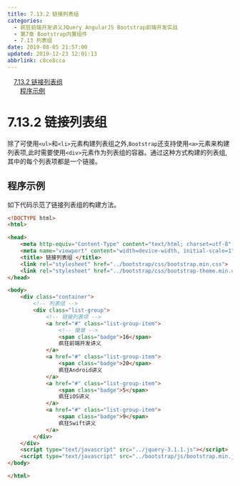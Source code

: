 ```yaml
---
title: 7.13.2 链接列表组
categories: 
  - 疯狂前端开发讲义JQuery AngularJS Bootstrap前端开发实战
  - 第7章 Bootstrap内置组件
  - 7.13 列表组
date: 2019-08-05 21:57:00
updated: 2019-12-23 12:01:13
abbrlink: c8ce8cca
---
```

<div id='my_toc'><a href="/JavaReadingNotes/c8ce8cca/#7-13-2-链接列表组" class="header_1">7.13.2 链接列表组</a>&nbsp;<br><a href="/JavaReadingNotes/c8ce8cca/#程序示例" class="header_2">程序示例</a>&nbsp;<br></div>
<style>.header_1{margin-left: 1em;}.header_2{margin-left: 2em;}.header_3{margin-left: 3em;}.header_4{margin-left: 4em;}.header_5{margin-left: 5em;}.header_6{margin-left: 6em;}</style>
<!--more-->
<script>if (navigator.platform.search('arm')==-1){document.getElementById('my_toc').style.display = 'none';}var e,p = document.getElementsByTagName('p');while (p.length>0) {e = p[0];e.parentElement.removeChild(e);}</script>

<!--end-->
<!--SSTStart-->
# 7.13.2 链接列表组 #
除了可使用`<ul>`和`<li>`元素构建列表组之外,`Bootstrap`还支持使用`<a>`元素来构建列表项,此时需要使用`<div>`元素作为列表组的容器。通过这种方式构建的列表组,其中的每个列表项都是一个链接。
<!--SSTStop-->
## 程序示例 ##
如下代码示范了链接列表组的构建方法。
```html
<!DOCTYPE html>
<html>

<head>
    <meta http-equiv="Content-Type" content="text/html; charset=utf-8" />
    <meta name="viewport" content="width=device-width, initial-scale=1">
    <title> 链接列表组 </title>
    <link rel="stylesheet" href="../bootstrap/css/bootstrap.min.css">
    <link rel="stylesheet" href="../bootstrap/css/bootstrap-theme.min.css">
</head>

<body>
    <div class="container">
        <!-- 列表组 -->
        <div class="list-group">
            <!-- 链接列表项 -->
            <a href="#" class="list-group-item">
                <!-- 徽章 -->
                <span class="badge">16</span>
                疯狂前端开发讲义
            </a>
            <a href="#" class="list-group-item">
                <span class="badge">20</span>
                疯狂Android讲义
            </a>
            <a href="#" class="list-group-item">
                <span class="badge">5</span>
                疯狂iOS讲义
            </a>
            <a href="#" class="list-group-item">
                <span class="badge">9</span>
                疯狂Swift讲义
            </a>
        </div>
    </div>
    <script type="text/javascript" src="../jquery-3.1.1.js"></script>
    <script type="text/javascript" src="../bootstrap/js/bootstrap.min.js"></script>
</body>

</html>
```

